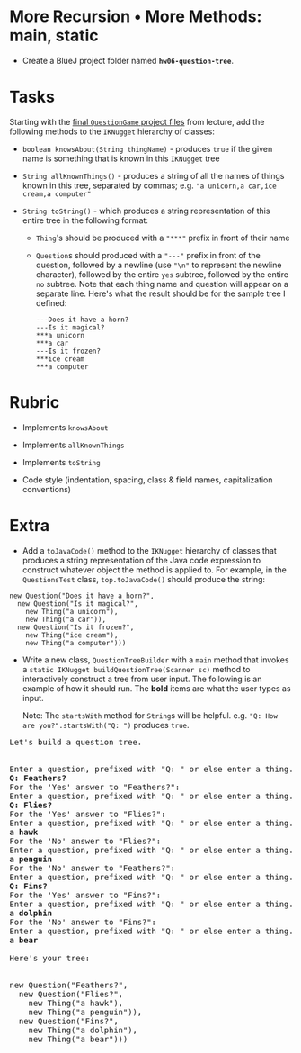 # More Recursion • More Methods: main, static

- Create a BlueJ project folder named **`hw06-question-tree`**.

# Tasks

Starting with the [final `QuestionGame` project files](../final) from lecture, add the following methods to the `IKNugget` hierarchy of classes:

- `boolean knowsAbout(String thingName)` - produces `true` if the given name is something that is known in this `IKNugget` tree

- `String allKnownThings()` - produces a string of all the names of things known in this tree, separated by commas; e.g.  `"a unicorn,a car,ice cream,a computer"`

- `String toString()` - which produces a string representation of this entire tree in the following format:
  - `Thing`'s should be produced with a `"***"` prefix in front of their name
  - `Question`s should produced with a `"---"` prefix in front of the question, followed by a newline (use `"\n"` to represent the newline character), followed by the entire `yes` subtree, followed by the entire `no` subtree. Note that each thing name and question will appear on a separate line. Here's what the result should be for the sample tree I defined:
  
        ---Does it have a horn?
        ---Is it magical?
        ***a unicorn
        ***a car
        ---Is it frozen?
        ***ice cream
        ***a computer


# Rubric

- Implements `knowsAbout`

- Implements `allKnownThings`

- Implements `toString`

- Code style (indentation, spacing, class & field names, capitalization conventions)



# Extra

- Add a `toJavaCode()` method to the `IKNugget` hierarchy of classes that produces a string representation of the Java code expression to construct whatever object the method is applied to. For example, in the `QuestionsTest` class, `top.toJavaCode()` should produce the string:
```
new Question("Does it have a horn?",
  new Question("Is it magical?",
    new Thing("a unicorn"),
    new Thing("a car")),
  new Question("Is it frozen?",
    new Thing("ice cream"),
    new Thing("a computer")))
```

- Write a new class, `QuestionTreeBuilder` with a `main` method that invokes a `static IKNugget buildQuestionTree(Scanner sc)` method to interactively construct a tree from user input. The following is an example of how it should run. The **bold** items are what the user types as input.

  Note: The `startsWith` method for `String`s will be helpful. e.g. `"Q: How are you?".startsWith("Q: ")` produces `true`.

<pre>
Let's build a question tree.


Enter a question, prefixed with "Q: " or else enter a thing.
<b>Q: Feathers?</b>
For the 'Yes' answer to "Feathers?":
Enter a question, prefixed with "Q: " or else enter a thing.
<b>Q: Flies?</b>
For the 'Yes' answer to "Flies?":
Enter a question, prefixed with "Q: " or else enter a thing.
<b>a hawk</b>
For the 'No' answer to "Flies?":
Enter a question, prefixed with "Q: " or else enter a thing.
<b>a penguin</b>
For the 'No' answer to "Feathers?":
Enter a question, prefixed with "Q: " or else enter a thing.
<b>Q: Fins?</b>
For the 'Yes' answer to "Fins?":
Enter a question, prefixed with "Q: " or else enter a thing.
<b>a dolphin</b>
For the 'No' answer to "Fins?":
Enter a question, prefixed with "Q: " or else enter a thing.
<b>a bear</b>

Here's your tree:


new Question("Feathers?",
  new Question("Flies?",
    new Thing("a hawk"),
    new Thing("a penguin")),
  new Question("Fins?",
    new Thing("a dolphin"),
    new Thing("a bear")))
</pre>
